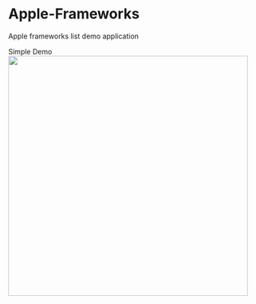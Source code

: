 # Apple-Frameworks
Apple frameworks list demo application


Simple Demo
<img src="Simulator Screen Recording - iPhone 14 Pro - 2023-01-17 at 00.21.42.gif" width="480" />
